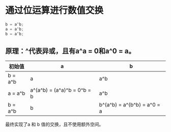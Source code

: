 # 通过位运算进行数值交换

```java
b = a^b;
a = a^b;
b = a^b;
```

## 原理：^代表异或，且有a^a = 0和a^0 = a。	

| 初始值  | a                           | b                           |
| ------- | --------------------------- | --------------------------- |
| b = a^b | a                           | a^b                         |
| a = a^b | a^(a^b) = (a^a)^b = 0^b = b | a^b                         |
| b = a^b | b                           | b^(a^b) = a^(b^b) = a^0 = a |

最终实现了a 和 b 值的交换，且不使用额外空间。